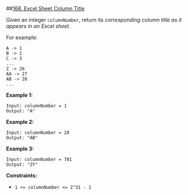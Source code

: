 ##[168. Excel Sheet Column Title](https://leetcode.com/problems/excel-sheet-column-title/)

Given an integer `columnNumber`, return its _corresponding column title as it appears in an Excel sheet_.

For example:
```
A -> 1
B -> 2
C -> 3
...
Z -> 26
AA -> 27
AB -> 28 
...
```

**Example 1:**
```
Input: columnNumber = 1
Output: "A"
```

**Example 2:**
```
Input: columnNumber = 28
Output: "AB"
```

**Example 3:**
```
Input: columnNumber = 701
Output: "ZY"
``` 

**Constraints:**
- `1 <= columnNumber <= 2^31 - 1`